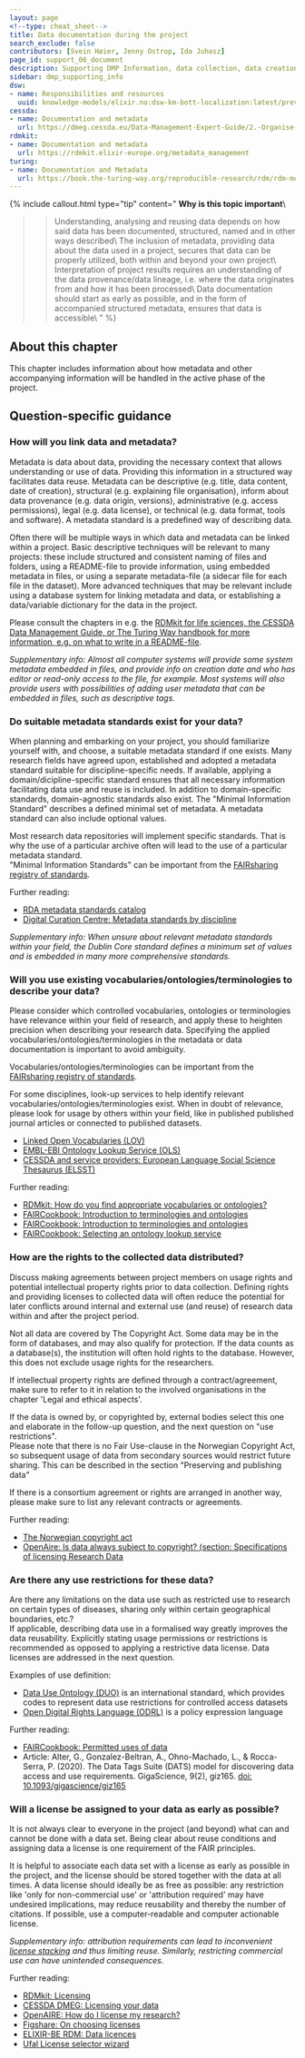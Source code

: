 ```yaml
---
layout: page
<!--type: cheat_sheet-->
title: Data documentation during the project
search_exclude: false
contributors: [Svein Høier, Jenny Ostrop, Ida Juhasz]
page_id: support_06_document
description: Supporting DMP Information, data collection, data creation, data generation, data production
sidebar: dmp_supporting_info
dsw:
- name: Responsibilities and resources
  uuid: knowledge-models/elixir.no:dsw-km-bott-localization:latest/preview?questionUuid=b1df3c74-0b1f-4574-81c4-4cc2d780c1af
cessda:
- name: Documentation and metadata
  url: https://dmeg.cessda.eu/Data-Management-Expert-Guide/2.-Organise-Document/Documentation-and-metadata
rdmkit:
- name: Documentation and metadata
  url: https://rdmkit.elixir-europe.org/metadata_management
turing:
- name: Documentation and Metadata
  url: https://book.the-turing-way.org/reproducible-research/rdm/rdm-metadata
---
```


{% include callout.html type="tip" content="
**Why is this topic important**\\
>> Understanding, analysing and reusing data depends on how said data has been documented, structured, named and in other ways described\\
>> The inclusion of metadata, providing data about the data used in a project, secures that data can be properly utilized, both within and beyond your own project\\
>> Interpretation of project results requires an understanding of the data provenance/data lineage, i.e. where the data originates from and how it has been processed\\
>> Data documentation should start as early as possible, and in the form of accompanied structured metadata, ensures that data is accessible\\
" %}

## About this chapter

This chapter includes information about how metadata and other accompanying information will be handled in the active phase of the project. 

## Question-specific guidance

### How will you link data and metadata?
Metadata is data about data, providing the necessary context that allows  understanding or use of data. Providing this information in a structured way facilitates data reuse. Metadata can be descriptive (e.g. title, data content, date of creation), structural (e.g. explaining file organisation), inform about data provenance (e.g. data origin, versions), administrative (e.g. access permissions), legal (e.g. data license), or technical (e.g. data format, tools and software). A metadata standard is a predefined way of describing data.

Often there will be multiple ways in which data and metadata can be linked within a project. Basic descriptive techniques will be relevant to many projects: these include structured and consistent naming of files and folders, using a  README-file to provide information, using embedded metadata in files, or using a separate metadata-file (a sidecar file for each file in the dataset). More advanced techniques that may be relevant include using a database system for linking metadata and data, or establishing a data/variable dictionary for the data in the project.

Please consult the chapters in e.g. the [RDMkit for life sciences, the CESSDA Data Management Guide, or The Turing Way handbook for more information, e.g. on what to write in a README-file](/pages/support_06_document#further-resources).

_Supplementary info: Almost all computer systems will provide some system metadata embedded in files, and provide info on creation date and who has editor or read-only access to the file, for example. Most systems will also provide users with possibilities of adding user metadata that can be embedded in files, such as descriptive tags._


### Do suitable metadata standards exist for your data?
When planning and embarking on your project, you should familiarize yourself with, and choose, a suitable metadata standard if one exists. Many research fields have agreed upon, established and adopted a metadata standard suitable for discipline-specific needs. If available, applying a domain/dicipline-specific standard ensures that all necessary information facilitating data use and reuse is included. In addition to domain-specific standards, domain-agnostic standards also exist. The "Minimal Information Standard" describes a defined minimal set of metadata. A metadata standard can also include optional values.

Most research data repositories will implement specific standards. That is why the use of a particular archive often will lead to the use of a particular metadata standard.\
"Minimal Information Standards" can be important from the [FAIRsharing registry of standards](http://fairsharing.org/).

Further reading:
* [RDA metadata standards catalog](https://rdamsc.bath.ac.uk/)
* [Digital Curation Centre: Metadata standards by discipline](https://www.dcc.ac.uk/guidance/standards/metadata)

_Supplementary info: When unsure about relevant metadata standards within your field, the Dublin Core standard defines a minimum set of values and is embedded in many more comprehensive standards._


### Will you use existing vocabularies/ontologies/terminologies to describe your data?
Please consider which controlled vocabularies, ontologies or terminologies have relevance within your field of research, and apply these to heighten precision when describing your research data. Specifying the applied vocabularies/ontologies/terminologies in the metadata or data documentation is important to avoid ambiguity.

Vocabularies/ontologies/terminologies can be important from the [FAIRsharing registry of standards](http://fairsharing.org/).

For some disciplines, look-up services to help identify relevant vocabularies/ontologies/terminologies exist. When in doubt of relevance, please look for usage by others within your field, like in published published journal articles or connected to published datasets.
* [Linked Open Vocabularies (LOV)](https://lov.linkeddata.es/dataset/lov/)
* [EMBL-EBI Ontology Lookup Service (OLS)](https://www.ebi.ac.uk/ols4/index)
* [CESSDA and service providers: European Language Social Science Thesaurus (ELSST)](https://elsst.cessda.eu)

Further reading:
* [RDMkit: How do you find appropriate vocabularies or ontologies?](https://rdmkit.elixir-europe.org/metadata_management#how-do-you-find-appropriate-vocabularies-or-ontologies)
* [FAIRCookbook: Introduction to terminologies and ontologies](https://w3id.org/faircookbook/FCB019)
* [FAIRCookbook: Introduction to terminologies and ontologies](https://w3id.org/faircookbook/FCB004)
* [FAIRCookbook: Selecting an ontology lookup service](https://w3id.org/faircookbook/FCB004)


### How are the rights to the collected data distributed?
Discuss making agreements between project members on usage rights and potential intellectual property rights prior to data collection. Defining rights and providing licenses to collected data will often reduce the potential for later conflicts around internal and external use (and reuse) of research data within and after the project period.

Not all data are covered by The Copyright Act. Some data may be in the form of databases, and may also qualify for protection. If the data counts as a database(s), the institution will often hold rights to the database. However, this does not exclude usage rights for the researchers. 

If intellectual property rights are defined through a contract/agreement, make sure to refer to it in relation to the involved organisations in the chapter 'Legal and ethical aspects'.

If the data is owned by, or copyrighted by, external bodies select this one and elaborate in the follow-up question, and the next question on "use restrictions".\
Please note that there is no Fair Use-clause in the Norwegian Copyright Act, so subsequent usage of data from secondary sources would restrict future sharing. This can be described in the section "Preserving and publishing data"

If there is a consortium agreement or rights are arranged in another way, please make sure to list any relevant contracts or agreements.

Further reading:
* [The Norwegian copyright act](https://lovdata.no/dokument/LTI/lov/2018-06-15-40)
* [OpenAire: Is data always subject to copyright? (section: Specifications of licensing Research Data](https://www.openaire.eu/how-do-i-license-my-research-data)


### Are there any use restrictions for these data?
Are there any limitations on the data use such as restricted use to research on certain types of diseases, sharing only within certain geographical boundaries, etc.?\
If applicable, describing data use in a formalised way greatly improves the data reusability. Explicitly stating usage permissions or restrictions is recommended as opposed to applying a restrictive data license. Data licenses are addressed in the next question.

Examples of use definition:
* [Data Use Ontology (DUO)](https://github.com/EBISPOT/DUO#readme) is an international standard, which provides codes to represent data use restrictions for controlled access datasets
* [Open Digital Rights Language (ODRL)](https://www.w3.org/TR/odrl-vocab/) is a policy expression language

Further reading:
* [FAIRCookbook: Permitted uses of data](https://w3id.org/faircookbook/FCB035)
* Article: Alter, G., Gonzalez-Beltran, A., Ohno-Machado, L., & Rocca-Serra, P. (2020). The Data Tags Suite (DATS) model for discovering data access and use requirements. GigaScience, 9(2), giz165. [doi: 10.1093/gigascience/giz165](https://doi.org/10.1093/gigascience/giz165)


### Will a license be assigned to your data as early as possible? 
It is not always clear to everyone in the project (and beyond) what can and cannot be done with a data set. Being clear about reuse conditions and assigning data a license is one requirement of the FAIR principles.

It is helpful to associate each data set with a license as early as possible in the project, and the license should be stored together with the data at all times. A data license should ideally be as free as possible: any restriction like 'only for non-commercial use' or 'attribution required' may have undesired implications, may reduce reusability and thereby the number of citations. If possible, use a computer-readable and computer actionable license.

_Supplementary info: attribution requirements can lead to inconvenient [license stacking](https://mozillascience.github.io/open-data-primers/5.3-license-stacking.html "2024-10-12") and thus limiting reuse. Similarly, restricting commercial use can have unintended consequences._

Further reading:
* [RDMkit: Licensing](https://rdmkit.elixir-europe.org/licensing)
* [CESSDA DMEG: Licensing your data](https://dmeg.cessda.eu/Data-Management-Expert-Guide/6.-Archive-Publish/Publishing-with-CESSDA-archives/Licensing-your-data)
* [OpenAIRE: How do I license my research?](https://www.openaire.eu/how-do-i-license-my-research-data)
* [Figshare: On choosing licenses](https://help.figshare.com/article/what-is-the-most-appropriate-licence-for-my-research)
* [ELIXIR-BE RDM: Data licences](https://rdm.elixir-belgium.org/data_licences)
* [Ufal License selector wizard](https://ufal.github.io/public-license-selector/)
